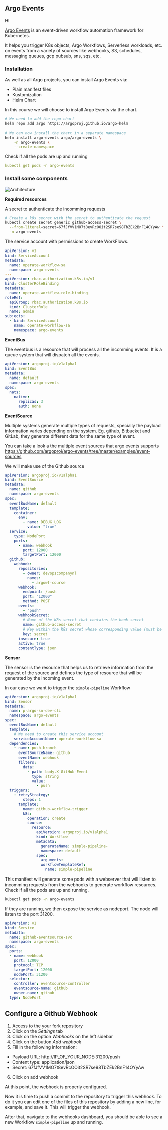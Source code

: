 ## Argo Events
HI

[Argo Events](https://argoproj.github.io/argo-events/) is an event-driven workflow automation framework for Kubernetes.

It helps you trigger K8s objects, Argo Workflows, Serverless workloads, etc. on events from a variety of sources like webhooks, S3, schedules, messaging queues, gcp pubsub, sns, sqs, etc.

### Installation

As well as all Argo projects, you can install Argo Events via:

- Plain manifest files
- Kustomization
- Helm Chart

In this course we will choose to install Argo Events via the chart.

```bash
# We need to add the repo chart
helm repo add argo https://argoproj.github.io/argo-helm

# We can now install the chart in a separate namespace
helm install argo-events argo/argo-events \
    -n argo-events \
    --create-namespace
```

Check if all the pods are up and running

```yaml
kubectl get pods -n argo-events
```

### Install some components

![Architecture](https://argoproj.github.io/argo-events/assets/argo-events-architecture.png "Architecture")

**Required resources**

A secret to authenticate the incomming requests

```bash
# Create a k8s secret with the secret to authenticate the request
kubectl create secret generic github-access-secret \
  --from-literal=secret=67fJfVV1MO7t8evRcOOit2SR7se98TbZEk2BnF14OYyAw \
  -n argo-events
```

The service account with permissions to create WorkFlows.

```yaml
apiVersion: v1
kind: ServiceAccount
metadata:
  name: operate-workflow-sa
  namespace: argo-events
---
apiVersion: rbac.authorization.k8s.io/v1
kind: ClusterRoleBinding
metadata:
  name: operate-workflow-role-binding
roleRef:
  apiGroup: rbac.authorization.k8s.io
  kind: ClusterRole
  name: admin
subjects:
  - kind: ServiceAccount
    name: operate-workflow-sa
    namespace: argo-events
```

**EventBus**

The eventbus is a resource that will process all the incomming events. It is a queue system that will dispatch all the events.

```yaml
apiVersion: argoproj.io/v1alpha1
kind: EventBus
metadata:
  name: default
  namespace: argo-events
spec:
  nats:
    native:
      replicas: 3
      auth: none
```

**EventSource**

Multiple systems generate multiple types of requests, specially the payload information varies depending on the system. Eg, github, Bitbucket and GitLab, they generate different data for the same type of event.

You can take a look a the multiple event sources that argo events supports https://github.com/argoproj/argo-events/tree/master/examples/event-sources

We will make use of the Github source

```yaml
apiVersion: argoproj.io/v1alpha1
kind: EventSource
metadata:
  name: github
  namespace: argo-events
spec:
  eventBusName: default
  template:
    container:
      env:
        - name: DEBUG_LOG
          value: "true"
  service:
    type: NodePort
    ports:
      - name: webhook
        port: 12000
        targetPort: 12000
  github:
    webhook:
      repositories:
        - owner: devopscompanynl
          names:
            - argowf-course
      webhook:
        endpoint: /push
        port: "12000"
        method: POST
      events:
        - "push"
      webhookSecret:
        # Name of the K8s secret that contains the hook secret
        name: github-access-secret
        # Key within the K8s secret whose corresponding value (must be base64 encoded) is hook secret
        key: secret
      insecure: true
      active: true
      contentType: json
```

**Sensor**

The sensor is the resource that helps us to retrieve information from the request of the source and defines the type of resource that will be generated by the incoming event.

In our case we want to trigger the `simple-pipeline` Workflow

```yaml
apiVersion: argoproj.io/v1alpha1
kind: Sensor
metadata:
  name: p-argo-sn-dev-cli
  namespace: argo-events
spec:
  eventBusName: default
  template:
    # We need to create this service account
    serviceAccountName: operate-workflow-sa
  dependencies:
    - name: push-branch
      eventSourceName: github
      eventName: webhook
      filters:
        data:
          - path: body.X-GitHub-Event
            type: string
            value:
              - push
  triggers:
    - retryStrategy:
        steps: 1
      template:
        name: github-workflow-trigger
        k8s:
          operation: create
          source:
            resource:
              apiVersion: argoproj.io/v1alpha1
              kind: Workflow
              metadata:
                generateName: simple-pipeline-
                namespace: default
              spec:
                arguments:
                workflowTemplateRef:
                  name: simple-pipeline
```

This manifest will generate some pods with a webserver that will listen to incomming requests from the webhooks to generate workflow resources. Check if all the pods are up and running.

```bash
kubectl get pods -n argo-events
```

If they are running, we then expose the service as nodeport. The node will listen to the port 31200.

```yaml
apiVersion: v1
kind: Service
metadata:
  name: github-eventsource-svc
  namespace: argo-events
spec:
  ports:
  - name: webhook
    port: 12000
    protocol: TCP
    targetPort: 12000
    nodePort: 31200
  selector:
    controller: eventsource-controller
    eventsource-name: github
    owner-name: github
  type: NodePort
```

## Configure a Github Webhook

1. Access to the your fork repository
2. Click on the *Settings* tab
3. Click on the option *Webhooks* on the left sidebar
4. Click on the button *Add webhook*
5. Fill in the following information:

  - Payload URL: http://IP_OF_YOUR_NODE:31200/push
  - Content type: application/json
  - Secret: 67fJfVV1MO7t8evRcOOit2SR7se98TbZEk2BnF14OYyAw

6. Click on add webhook

At this point, the webhook is properly configured.

Now it is time to push a commit to the repository to trigger this webhook. To do it you can edit one of the files of this repository by adding a new line, for example, and save it. This will trigger the webhook.

After that, navigate to the webhooks dashboard, you should be able to see a new Workflow `simple-pipeline` up and running.
